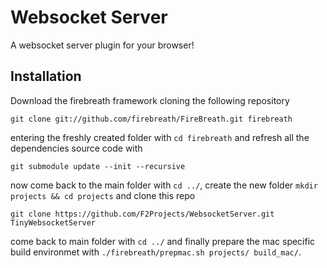 Websocket Server
=========================
A websocket server plugin for your browser!

Installation
------------
Download the firebreath framework cloning the following repository

	git clone git://github.com/firebreath/FireBreath.git firebreath

entering the freshly created folder with `cd firebreath` and refresh all the dependencies source code with

	git submodule update --init --recursive

now come back to the main folder with `cd ../`, create the new folder `mkdir projects && cd projects` and clone this repo
	
	git clone https://github.com/F2Projects/WebsocketServer.git TinyWebsocketServer

come back to main folder with `cd ../` and finally prepare the mac specific build environmet with `./firebreath/prepmac.sh projects/ build_mac/`.
